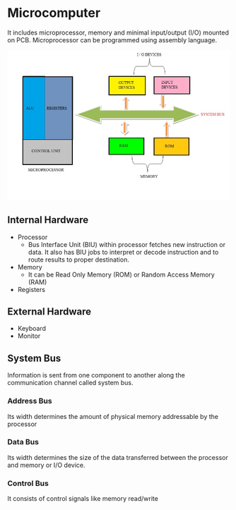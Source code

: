 # Microcomputer

It includes microprocessor, memory and minimal input/output (I/O) mounted on PCB. Microprocessor can be programmed using assembly language. 

![picture 1](../images/e6431ec3afa392c99c6643570e0810f9f09de3a9a67e76e3421f75f8e8369f55.jpeg)  


## Internal Hardware
- Processor
  - Bus Interface Unit (BIU) within processor fetches new instruction or data. It also has BIU jobs to interpret or decode instruction and to route results to proper destination.
- Memory
  - It can be Read Only Memory (ROM) or Random Access Memory (RAM)
- Registers
  

## External Hardware
- Keyboard
- Monitor

## System Bus
Information is sent from one component to another along the communication channel called system bus.

### Address Bus
Its width determines the amount of physical memory addressable by the processor

### Data Bus
Its width determines the size of the data transferred between the processor and memory or I/O device.

### Control Bus
It consists of control signals like memory read/write